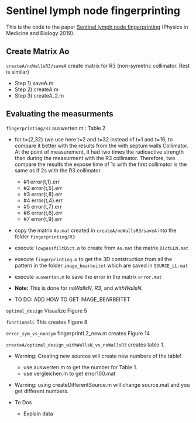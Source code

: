 # Sentinel lymph node fingerprinting
This is the code to the paper [Sentinel lymph node fingerprinting](http://iopscience.iop.org/10.1088/1361-6) (Physics in Medicine and Biology 2019).

## Create Matrix Ao
`createA/noWallsR3/saveA` 
create matrix for R3 (non-symetric collimator. Rest is similar)
* Step 1) saveA.m
* Step 2) createA.m
* Step 3) createA_2.m


## Evaluating the measurments
`fingerprinting/R3`
auswerten.m : Table 2
* for t={2,32} (we use here t=2 and t=32 instead of t=1 and t=16, to compare it better with the results from the with septum walls Collimator. At the point of measurement, it had two times the radioactive strength than during the measurment with the R3 collimator. Therefore, two compare the results the expose time of 1s with the first collimator is the same as if 2s with the R3 collimator
	* #1 error{t,1}.err
	* #2 error{t,5}.err
	* #3 error{t,8}.err
	* #4 error{t,4}.err
	* #5 error{t,7}.err
	* #6 error{t,6}.err
	* #7 error{t,9}.err
* copy the matrix `Ao.mat` created in `createA/noWallsR3/saveA` into the folder `fingerprinting/R3`
* execute `lowpassfiltDict.m` to create from `Ao.mat` the matrix `DictLLN.mat`
* execute `fingerprinting.m` to get the 3D contstruction from all the pattern in the folder `image_bearbeitet` which are saved in `SOURCE_LL.mat`
* execute `auswerten.m` to save the error in the matrix `error.mat`


* **Note:** This is done for *noWallsN*, *R3*, and *withWallsN*.


* TO DO: ADD HOW TO GET IMAGE_BEARBEITET






`optimal_design`
Visualize Figure 5

`functionalC`
This creates Figure 8 

`error_sym_vs_nonsym`
fingerprintL2_new.m creates Figure 14



`createA/optimal_design_withWallsN_vs_noWallsR3` 
 creates table 1. 
* Warning: Creating new sources will create new numbers of the table!
    * use auswerten.m to get the number for Table 1.
    * use vergleichen.m to get error100.mat
* Warning: using createDifferentSource.m will change source.mat and you get different numbers.







* To Dos
	* Explain data
